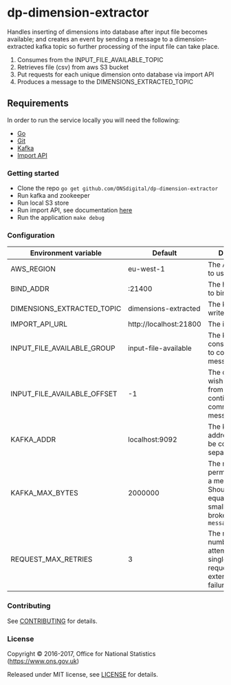 dp-dimension-extractor
================

Handles inserting of dimensions into database after input file becomes available;
and creates an event by sending a message to a dimension-extracted kafka topic so further processing of the input file can take place.

1. Consumes from the INPUT_FILE_AVAILABLE_TOPIC
2. Retrieves file (csv) from aws S3 bucket
3. Put requests for each unique dimension onto database via import API
4. Produces a message to the DIMENSIONS_EXTRACTED_TOPIC

Requirements
-----------------
In order to run the service locally you will need the following:
- [Go](https://golang.org/doc/install)
- [Git](https://git-scm.com/downloads)
- [Kafka](https://kafka.apache.org/)
- [Import API](https://github.com/ONSdigital/dp-import-api)

### Getting started

* Clone the repo `go get github.com/ONSdigital/dp-dimension-extractor`
* Run kafka and zookeeper
* Run local S3 store
* Run import API, see documentation [here](https://github.com/ONSdigital/dp-import-api)
* Run the application `make debug`

### Configuration

| Environment variable         | Default                | Description
| ---------------------------- | ---------------------- | ----------------------------------------------------
| AWS_REGION                   | eu-west-1              | The AWS region to use
| BIND_ADDR                    | :21400                 | The host and port to bind to
| DIMENSIONS_EXTRACTED_TOPIC   | dimensions-extracted   | The kafka topic to write messages to
| IMPORT_API_URL               | http://localhost:21800 | The import api url
| INPUT_FILE_AVAILABLE_GROUP   | input-file-available   | The kafka consumer group to consume messages from
| INPUT_FILE_AVAILABLE_OFFSET  | -1                     | The offset you wish to consume from (-1 to continue from last committed message)
| KAFKA_ADDR                   | localhost:9092         | The kafka broker addresses (can be comma separated)
| KAFKA_MAX_BYTES              | 2000000                | The maximum permitted size of a message. Should be set equal to or smaller than the broker's `message.max.bytes`
| REQUEST_MAX_RETRIES          | 3                      | The maximum number of attempts for a single http request due to external service failure"

### Contributing

See [CONTRIBUTING](CONTRIBUTING.md) for details.

### License

Copyright © 2016-2017, Office for National Statistics (https://www.ons.gov.uk)

Released under MIT license, see [LICENSE](LICENSE.md) for details.
